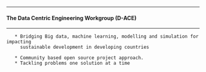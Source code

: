 --------------------------------------------------

#### The Data Centric Engineering Workgroup (D-ACE)

------------------------------------------------

       * Bridging Big data, machine learning, modelling and simulation for impacting 
         sustainable development in developing countries 
       
       * Community based open source project approach.
       * Tackling problems one solution at a time
       
 

 
      

